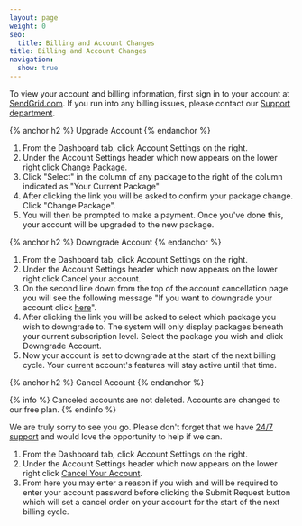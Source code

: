 ```yaml
---
layout: page
weight: 0
seo:
  title: Billing and Account Changes
title: Billing and Account Changes
navigation:
  show: true
---
```


To view your account and billing information, first sign in to your account at [SendGrid.com](https://sendgrid.com). If you run into any billing issues, please contact our [Support department](http://support.sendgrid.com).

{% anchor h2 %}
Upgrade Account
{% endanchor %}

1.  From the Dashboard tab, click Account Settings on the right.
2.  Under the Account Settings header which now appears on the lower right click [Change Package](https://sendgrid.com/billing/change-package "Change SendGrid Package").
3.  Click "Select" in the column of any package to the right of the column indicated as "Your Current Package"
4.  After clicking the link you will be asked to confirm your package change. Click "Change Package".
5.  You will then be prompted to make a payment. Once you've done this, your account will be upgraded to the new package.

{% anchor h2 %}
Downgrade Account 
{% endanchor %}

1.  From the Dashboard tab, click Account Settings on the right.
2.  Under the Account Settings header which now appears on the lower right click Cancel your account.
3.  On the second line down from the top of the account cancellation page you will see the following message "If you want to downgrade your account click [here](https://sendgrid.com/billing/downgradeAccount "Downgrade Account")".
4.  After clicking the link you will be asked to select which package you wish to downgrade to. The system will only display packages beneath your current subscription level. Select the package you wish and click Downgrade Account.
5.  Now your account is set to downgrade at the start of the next billing cycle. Your current account's features will stay active until that time.

{% anchor h2 %}
Cancel Account
{% endanchor %}

{% info %}
Canceled accounts are not deleted. Accounts are changed to our free plan.
{% endinfo %}

We are truly sorry to see you go. Please don't forget that we have [24/7 support](https://support.sendgrid.com) and would love the opportunity to help if we can.

1.  From the Dashboard tab, click Account Settings on the right.
2.  Under the Account Settings header which now appears on the lower right click [Cancel Your Account](https://sendgrid.com/account/cancel "Account Cancellation").
3.  From here you may enter a reason if you wish and will be required to enter your account password before clicking the Submit Request button which will set a cancel order on your account for the start of the next billing cycle.

